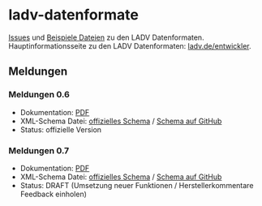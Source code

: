 # ladv-datenformate
[Issues](https://github.com/leichtathletik/ladv-datenformate/issues) und [Beispiele Dateien](https://github.com/leichtathletik/ladv-datenformate/tree/master/samples) zu den LADV Datenformaten.
Hauptinformationsseite zu den LADV Datenformaten: [ladv.de/entwickler](https://ladv.de/entwickler).

## Meldungen

### Meldungen 0.6

- Dokumentation: [PDF](http://html.ladv.de/api/2016-01-24-LADV-Meldungen-Datenformat.pdf)
- XML-Schema Datei: [offizielles Schema](http://html.ladv.de/format/registration/0.6/registration.xsd) /
[Schema auf GitHub](https://github.com/leichtathletik/ladv-datenformate/tree/master/xsd/registration-0.6.xsd)
- Status: offizielle Version

### Meldungen 0.7

- Dokumentation: [PDF](http://html.ladv.de/api/2018-DRAFT-LADV-Meldungen-Datenformat-0.7.pdf)
- XML-Schema Datei: [offizielles Schema](http://html.ladv.de/format/registration/0.7/registration-draft.xsd) /
[Schema auf GitHub](https://github.com/leichtathletik/ladv-datenformate/tree/master/xsd/registration-0.7-draft.xsd)
- Status: DRAFT (Umsetzung neuer Funktionen / Herstellerkommentare Feedback einholen)
